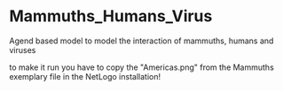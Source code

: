 # Mammuths_Humans_Virus
Agend based model to model the interaction of mammuths, humans and viruses

to make it run you have to copy the "Americas.png" from the Mammuths exemplary file in the NetLogo installation!

